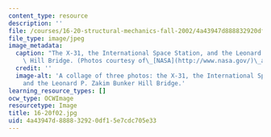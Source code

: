```yaml
---
content_type: resource
description: ''
file: /courses/16-20-structural-mechanics-fall-2002/4a43947d888832920df15e7cdc705e33_16-20f02.jpg
file_type: image/jpeg
image_metadata:
  caption: "The X-31, the International Space Station, and the Leonard P. Zakim Bunker\
    \ Hill Bridge. (Photos courtesy of\_[NASA](http://www.nasa.gov/)\_and\_[OCW](http://ocw.mit.edu).)"
  credit: ''
  image-alt: 'A collage of three photos: the X-31, the International Space Station,
    and the Leonard P. Zakim Bunker Hill Bridge.'
learning_resource_types: []
ocw_type: OCWImage
resourcetype: Image
title: 16-20f02.jpg
uid: 4a43947d-8888-3292-0df1-5e7cdc705e33
---
```


